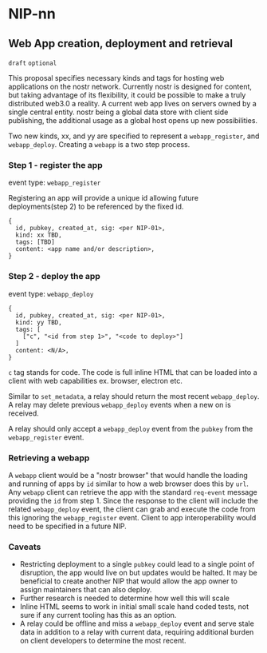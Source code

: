 NIP-nn
======
Web App creation, deployment and retrieval
------------------------------------------

`draft` `optional`

This proposal specifies necessary kinds and tags for hosting web applications on the nostr network.  Currently nostr is designed for content, but taking advantage of its flexibility, it could be possible to make a truly distributed web3.0 a reality.  A current web app lives on servers owned by a single central entity.  nostr being a global data store with client side publishing, the additional usage as a global host opens up new possibilities.

Two new kinds, xx, and yy are specified to represent a `webapp_register`, and `webapp_deploy`.  Creating a `webapp` is a two step process.

### Step 1 - register the app

event type: `webapp_register`

Registering an app will provide a unique id allowing future deployments(step 2) to be referenced by the fixed id.

```
{
  id, pubkey, created_at, sig: <per NIP-01>,
  kind: xx TBD,
  tags: [TBD]
  content: <app name and/or description>,
}
 ```

### Step 2 - deploy the app

event type: `webapp_deploy`


```
{
  id, pubkey, created_at, sig: <per NIP-01>,
  kind: yy TBD,
  tags: [
    ["c", "<id from step 1>", "<code to deploy>"]
  ]
  content: <N/A>,
}
```

`c` tag stands for code.  The code is full inline HTML that can be loaded into a client with web capabilities ex. browser, electron etc.

Similar to `set_metadata`, a relay should return the most recent `webapp_deploy`.  A relay may delete previous `webapp_deploy` events when a new on is received.

A relay should only accept a `webapp_deploy` event from the `pubkey` from the `webapp_register` event.

### Retrieving a webapp

A `webapp` client would be a "nostr browser" that would handle the loading and running of apps by `id` similar to how a web browser does this by `url`.  Any `webapp` client can retrieve the app with the standard `req-event` message providing the `id` from step 1.  Since the response to the client will include the related `webapp_deploy` event, the client can grab and execute the code from this ignoring the `webapp_register` event.  Client to app interoperability would need to be specified in a future NIP.

### Caveats

* Restricting deployment to a single `pubkey` could lead to a single point of disruption, the app would live on but updates would be halted.  It may be beneficial to create another NIP that would allow the app owner to assign maintainers that can also deploy.
* Further research is needed to determine how well this will scale
* Inline HTML seems to work in initial small scale hand coded tests, not sure if any current tooling has this as an option.
* A relay could be offline and miss a `webapp_deploy` event and serve stale data in addition to a relay with current data, requiring additional burden on client developers to determine the most recent.